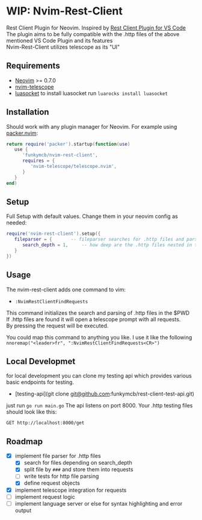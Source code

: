 # WIP: Nvim-Rest-Client
Rest Client Plugin for Neovim. Inspired by [Rest Client Plugin for VS Code](https://github.com/Huachao/vscode-restclient)  
The plugin aims to be fully compatible with the .http files of the above mentioned VS Code Plugin and its features  
Nvim-Rest-Client utilizes telescope as its "UI"

## Requirements
- [Neovim](https://github.com/neovim/neovim) >= 0.7.0
- [nvim-telescope](https://github.com/nvim-telescope/telescope.nvim)
- [luasocket](https://github.com/lunarmodules/luasocket)
    to install luasocket run `luarocks install luasocket`

## Installation
Should work with any plugin manager for Neovim. For example using [packer.nvim](https://github.com/wbthomason/packer.nvim):
```lua
return require('packer').startup(function(use)
   use {
      'funkymcb/nvim-rest-client',
      requires = {
         'nvim-telescope/telescope.nvim',
      }
   }
end)
```

## Setup
Full Setup with default values. Change them in your neovim config as needed:
```lua
require('nvim-rest-client').setup({
   fileparser = {       -- fileparser searches for .http files and parses them into request objects
      search_depth = 1,     -- how deep are the .http files nested in the $PWD
   }
})
```


## Usage
The nvim-rest-client adds one command to vim:

- `:NvimRestClientFindRequests`

This command initializes the search and parsing of .http files in the $PWD  
If .http files are found it will open a telescope prompt with all requests.  
By pressing <CR> the request will be executed.

You could map this command to anything you like. I use it like the following  
`nnoremap("<leader>fr", ":NvimRestClientFindRequests<CR>")`

## Local Developmet
for local development you can clone my testing api which provides various basic endpoints for testing.

- [testing-api](git clone git@github.com:funkymcb/rest-client-test-api.git)

just run `go run main.go`
The api listens on port 8000. Your .http testing files should look like this:
```
GET http://localhost:8000/get
```

## Roadmap
- [x] implement file parser for .http files
    - [x] search for files depending on search_depth
    - [x] split file by `###` and store them into requests
    - [ ] write tests for http file parsing
    - [x] define request objects
- [x] implement telescope integration for requests
- [ ] implement request logic
- [ ] implement language server or else for syntax highlighting and error output
